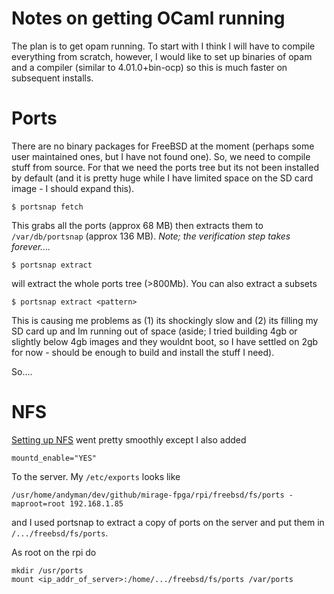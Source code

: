 # Notes on getting OCaml running

The plan is to get opam running.  To start with I think I will have to compile 
everything from scratch, however, I would like to set up binaries of opam
and a compiler (similar to 4.01.0+bin-ocp) so this is much faster on
subsequent installs.

# Ports

There are no binary packages for FreeBSD at the moment (perhaps some user
maintained ones, but I have not found one).  So, we need to compile stuff
from source.  For that we need the ports tree but its not been installed
by default (and it is pretty huge while I have limited space on the 
SD card image - I should expand this).

```
$ portsnap fetch
```

This grabs all the ports (approx 68 MB) then extracts them to 
`/var/db/portsnap` (approx 136 MB).  _Note; the verification step takes
forever...._

```
$ portsnap extract
```

will extract the whole ports tree (>800Mb).  You can also extract a subsets

```
$ portsnap extract <pattern>
```

This is causing me problems as (1) its shockingly slow and (2) its filling
my SD card up and Im running out of space (aside; I tried building 4gb
or slightly below 4gb images and they wouldnt boot, so I have settled on
2gb for now - should be enough to build and install the stuff I need).

So....

# NFS

[Setting up NFS](http://www.freebsd.org/doc/handbook/network-nfs.html) went
pretty smoothly except I also added

```
mountd_enable="YES"
```

To the server.  My `/etc/exports` looks like

```
/usr/home/andyman/dev/github/mirage-fpga/rpi/freebsd/fs/ports -maproot=root 192.168.1.85
```

and I used portsnap to extract a copy of ports on the server and put them 
in `/.../freebsd/fs/ports`.

As root on the rpi do

```
mkdir /usr/ports
mount <ip_addr_of_server>:/home/.../freebsd/fs/ports /var/ports
```


